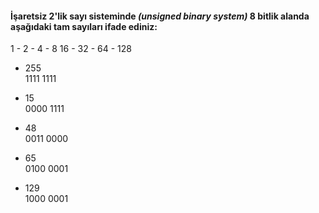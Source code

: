 #### İşaretsiz 2'lik sayı sisteminde _(unsigned binary system)_ 8 bitlik alanda aşağıdaki tam sayıları ifade ediniz:
1 - 2 - 4 - 8   16 - 32 - 64 - 128  


* 255 <br>
1111 1111

* 15 <br>
0000 1111
  
* 48<br>
0011 0000
  
* 65<br>
0100 0001
  
* 129<br>
1000 0001


